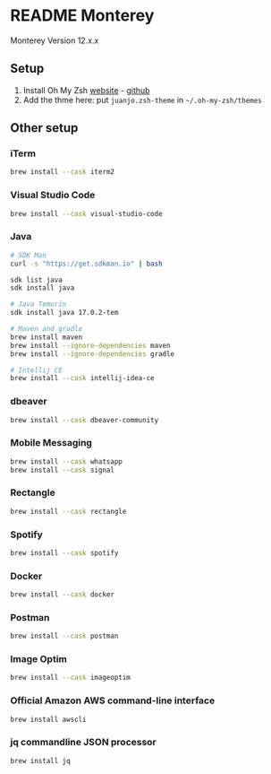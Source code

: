 # README Monterey

Monterey Version 12.x.x

## Setup

1. Install Oh My Zsh [website](https://ohmyz.sh/) - [github](https://github.com/ohmyzsh/ohmyzsh)
2. Add the thme here: put `juanjo.zsh-theme` in `~/.oh-my-zsh/themes`

## Other setup

### iTerm
```sh
brew install --cask iterm2
```

### Visual Studio Code
```sh
brew install --cask visual-studio-code
```

### Java
```sh
# SDK Man
curl -s "https://get.sdkman.io" | bash

sdk list java
sdk install java

# Java Temurin
sdk install java 17.0.2-tem

# Maven and gradle
brew install maven
brew install --ignore-dependencies maven
brew install --ignore-dependencies gradle

# Intellij CE
brew install --cask intellij-idea-ce
```

### dbeaver
```sh
brew install --cask dbeaver-community
```

### Mobile Messaging
```sh
brew install --cask whatsapp
brew install --cask signal
```

### Rectangle
```sh
brew install --cask rectangle
```

### Spotify
```sh
brew install --cask spotify
```

### Docker
```sh
brew install --cask docker
```

### Postman
```sh
brew install --cask postman
```

### Image Optim
```sh
brew install --cask imageoptim
```

### Official Amazon AWS command-line interface
```sh
brew install awscli
```

### jq commandline JSON processor
```sh
brew install jq
```
